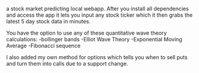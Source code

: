 a stock market predicting local webapp. 
After you install all dependencies and access the app it lets you input any stock ticker which it then grabs the latest 5 day stock data in minutes.

You have the option to use any of these quantitative wave theory calculations: 
-bollinger bands
-Elliot Wave Theory
-Exponential Moving Average
-Fibonacci sequence

I also added my own method for options which tells you when to sell puts and turn them into calls due to a support change.
